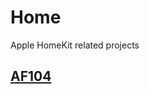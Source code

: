 # Home
Apple HomeKit related projects

## [AF104](AF104/readme.md)
[]()  
[]()  
[]()  
[]()  
[]()  
[]()  
[]()  

